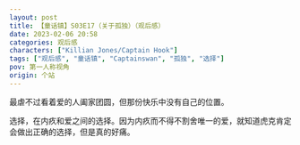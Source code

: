 ```yaml
---
layout: post
title: 【童话镇】S03E17（关于孤独）（观后感）
date: 2023-02-06 20:58
categories: 观后感
characters: ["Killian Jones/Captain Hook"]
tags: ["观后感", "童话镇", "Captainswan", "孤独", "选择"]
pov: 第一人称视角
origin: 个站
---
```


最虐不过看着爱的人阖家团圆，但那份快乐中没有自己的位置。

选择，在内疚和爱之间的选择。因为内疚而不得不割舍唯一的爱，就知道虎克肯定会做出正确的选择，但是真的好痛。
